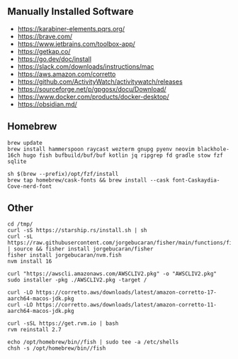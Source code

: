 ## Manually Installed Software

- https://karabiner-elements.pqrs.org/
- https://brave.com/
- https://www.jetbrains.com/toolbox-app/
- https://getkap.co/
- https://go.dev/doc/install
- https://slack.com/downloads/instructions/mac
- https://aws.amazon.com/corretto
- https://github.com/ActivityWatch/activitywatch/releases
- https://sourceforge.net/p/gpgosx/docu/Download/
- https://www.docker.com/products/docker-desktop/
- https://obsidian.md/




## Homebrew

```
brew update
brew install hammerspoon raycast wezterm gnupg pyenv neovim blackhole-16ch hugo fish bufbuild/buf/buf kotlin jq ripgrep fd gradle stow fzf sqlite

sh $(brew --prefix)/opt/fzf/install
brew tap homebrew/cask-fonts && brew install --cask font-Caskaydia-Cove-nerd-font
```


## Other

```
cd /tmp/
curl -sS https://starship.rs/install.sh | sh
curl -sL https://raw.githubusercontent.com/jorgebucaran/fisher/main/functions/fisher.fish | source && fisher install jorgebucaran/fisher
fisher install jorgebucaran/nvm.fish
nvm install 16

curl "https://awscli.amazonaws.com/AWSCLIV2.pkg" -o "AWSCLIV2.pkg"
sudo installer -pkg ./AWSCLIV2.pkg -target /

curl -LO https://corretto.aws/downloads/latest/amazon-corretto-17-aarch64-macos-jdk.pkg
curl -LO https://corretto.aws/downloads/latest/amazon-corretto-11-aarch64-macos-jdk.pkg

curl -sSL https://get.rvm.io | bash
rvm reinstall 2.7

echo /opt/homebrew/bin//fish | sudo tee -a /etc/shells
chsh -s /opt/homebrew/bin//fish

```
